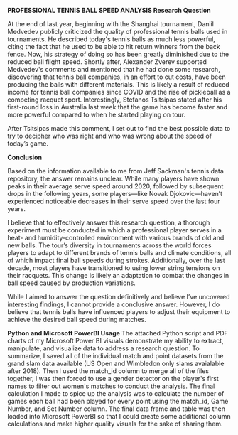 **PROFESSIONAL TENNIS BALL SPEED ANALYSIS Research Question**

At the end of last year, beginning with the Shanghai tournament, Daniil Medvedev publicly criticized the quality of professional tennis balls used in tournaments. He described today's tennis balls as much less powerful, citing the fact that he used to be able to hit return winners from the back fence. Now, his strategy of doing so has been greatly diminished due to the reduced ball flight speed. Shortly after, Alexander Zverev supported Medvedev's comments and mentioned that he had done some research, discovering that tennis ball companies, in an effort to cut costs, have been producing the balls with different materials. This is likely a result of reduced income for tennis ball companies since COVID and the rise of pickleball as a competing racquet sport. Interestingly, Stefanos Tsitsipas stated after his first-round loss in Australia last week that the game has become faster and more powerful compared to when he started playing on tour.

After Tsitsipas made this comment, I set out to find the best possible data to try to decipher who was right and who was wrong about the speed of today’s game.

**Conclusion**

Based on the information available to me from Jeff Sackman's tennis data repository, the answer remains unclear. While many players have shown peaks in their average serve speed around 2020, followed by subsequent drops in the following years, some players—like Novak Djokovic—haven’t experienced noticeable decreases in their serve speed over the last four years.

I believe that to effectively answer this research question, a thorough experiment must be conducted in which a professional player serves in a heat- and humidity-controlled environment with various brands of old and new balls. The tour’s diversity in tournaments across the world forces players to adapt to different brands of tennis balls and climate conditions, all of which impact final ball speeds during strokes. Additionally, over the last decade, most players have transitioned to using lower string tensions on their racquets. This change is likely an adaptation to combat the changes in ball speed caused by production variations.

While I aimed to answer the question definitively and believe I’ve uncovered interesting findings, I cannot provide a conclusive answer. However, I do believe that tennis balls have influenced players to adjust their equipment to achieve the desired ball speed during matches.

**Python and Microsoft PowerBI Usage**
The attached Python script and PDF charts of my Microsoft Power BI visuals demonstrate my ability to extract, manipulate, and visualize data to address a research question. To summarize, I saved all of the individual match and point datasets from the grand slam data available (US Open and Wimbledon only slams avaialable after 2018). Then I used the match_id column to merge all of the files together, I was then forced to use a gender detector on the player's first names to filter out women's matches to conduct the analysis. The final calculation I made to spice up the analysis was to calculate the number of games each ball had been played for every point using the match_id, Game Number, and Set Number column. The final data frame and table was then loaded into Microsoft PowerBI so that I could create some additional column calculations and make higher quality visuals for the sake of sharing them. 
